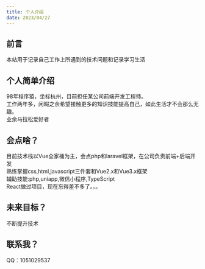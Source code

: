 ```yaml
---
title: 个人介绍
date: 2023/04/27
---
```


## 前言
本站用于记录自己工作上所遇到的技术问题和记录学习生活

## 个人简单介绍
98年程序猿，坐标杭州，目前担任某公司前端开发工程师。\
工作两年多，闲暇之余希望接触更多的知识技能提高自己，如此生活才不会那么无趣。\
业余马拉松爱好者

## 会点啥？
目前技术栈以Vue全家桶为主，会点php和laravel框架，在公司负责前端+后端开发\
熟练掌握css,html,javascript三件套和Vue2.x和Vue3.x框架\
辅助技能:php,uniapp,微信小程序,TypeScript\
React做过项目，现在忘得差不多了。。。

## 未来目标？
不断提升技术

## 联系我？
QQ：1051029537
